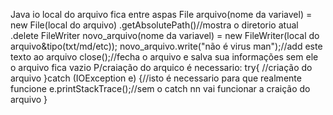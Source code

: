 Java io
local do arquivo fica entre aspas
File arquivo(nome da variavel) = new File(local do arquivo)
.getAbsolutePath()//mostra o diretorio atual
.delete 
FileWriter novo_arquivo(nome da variavel) = new FileWriter(local do arquivo&tipo(txt/md/etc));
novo_arquivo.write("não é virus man");//add este texto ao arquivo
close();//fecha o arquivo e salva sua informações sem ele o arquivo fica vazio
P/craiação do arquico é necessario:
try{ //criação do arquivo
}catch (IOException e) {//isto é necessario para que realmente funcione
            e.printStackTrace();//sem o catch nn vai funcionar a craição do arquivo
        }

